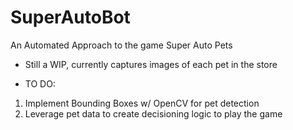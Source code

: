# SuperAutoBot
An Automated Approach to the game Super Auto Pets

- Still a WIP, currently captures images of each pet in the store

- TO DO:
1. Implement Bounding Boxes w/ OpenCV for pet detection
2. Leverage pet data to create decisioning logic to play the game

